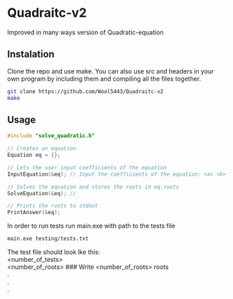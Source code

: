 # Quadraitc-v2
Improved in many ways version of Quadratic-equation

## Instalation

Clone the repo and use make. You can also use src and headers in your own program by including them and compiling all the files together.

```bash
git clone https://github.com/Wool5443/Quadraitc-v2
make
```

## Usage

```c++
#include "solve_quadratic.h"

// Creates an equation
Equation eq = {};

// Lets the user input coefficients of the equation
InputEquation(&eq); // Input the coefficients of the equation: <a> <b> <c><return>

// Solves the equation and stores the roots in eq.roots
SolveEquation(&eq); //

// Prints the roots to stdout
PrintAnswer(&eq);
```

In order to run tests run main.exe with path to the tests file

```bash
main.exe testing/tests.txt
```

The test file should look lke this: \
<number_of_tests> \
<coeff1> <coeff2> <coeff3> <number_of_roots> <roots> ### Write <number_of_roots> roots \
. \
. \
. 
